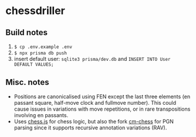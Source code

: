 # chessdriller

## Build notes

1. `$ cp .env.example .env`
2. `$ npx prisma db push`
3. insert default user: `sqlite3 prisma/dev.db` and `INSERT INTO User DEFAULT VALUES;`

## Misc. notes

* Positions are canonicalised using FEN except the last three elements (en passant square, half-move clock and fullmove number). This could cause issues in variations with move repetitions, or in rare transpositions involving en passants.
* Uses [chess.js](https://github.com/jhlywa/chess.js) for chess logic, but also the fork [cm-chess](https://github.com/shaack/cm-chess) for PGN parsing since it supports recursive annotation variations (RAV).
